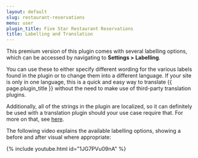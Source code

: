 ```yaml
---
layout: default
slug: restaurant-reservations
menu: user
plugin_title: Five Star Restaurant Reservations
title: Labelling and Translation 
---
```

This premium version of this plugin comes with several labelling options, which can be accessed by navigating to **Settings > Labelling**.

You can use these to either specify different wording for the various labels found in the plugin or to change them into a different language. If your site is only in one language, this is a quick and easy way to translate {{ page.plugin_title }} without the need to make use of third-party translation plugins.

Additionally, all of the strings in the plugin are localized, so it can definitely be used with a translation plugin should your use case require that. For more on that, see [here](translating).

The following video explains the available labelling options, showing a before and after visual where appropriate:

{% include youtube.html id="1JG7PVu09nA" %}